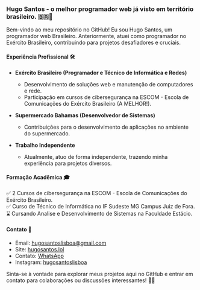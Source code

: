 ### Hugo Santos - o melhor programador web já visto em território brasileiro. 🇧🇷🚀

Bem-vindo ao meu repositório no GitHub! Eu sou Hugo Santos, um programador web Brasileiro. Anteriormente, atuei como programador no Exército Brasileiro, contribuindo para projetos desafiadores e cruciais.

#### Experiência Profissional 🛠️

- **Exército Brasileiro (Programador e Técnico de Informática e Redes)**
  - Desenvolvimento de soluções web e manutenção de computadores e rede.
  - Participação em cursos de cibersegurança na ESCOM - Escola de Comunicações do Exército Brasileiro (A MELHOR!).

- **Supermercado Bahamas (Desenvolvedor de Sistemas)**
  - Contribuições para o desenvolvimento de aplicações no ambiente do supermercado.

- **Trabalho Independente**
  - Atualmente, atuo de forma independente, trazendo minha experiência para projetos diversos.

#### Formação Acadêmica 🎓

✅ 2 Cursos de cibersegurança na ESCOM - Escola de Comunicações do Exército Brasileiro.<br />
✅ Curso de Técnico de Informática no IF Sudeste MG Campus Juiz de Fora.<br />
⌛ Cursando Analise e Desenvolvimento de Sistemas na Faculdade Estácio.

#### Contato 📧

- Email: hugosantoslisboa@gmail.com
- Site: [hugosantos.lol](https://www.hugosantos.lol)
- Contato: [WhatsApp](https://wa.me/5532999729896)
- Instagram: [hugosantoslisboa](https://instagram.com/hugosantoslisboa)

Sinta-se à vontade para explorar meus projetos aqui no GitHub e entrar em contato para colaborações ou discussões interessantes! 👨‍💻
